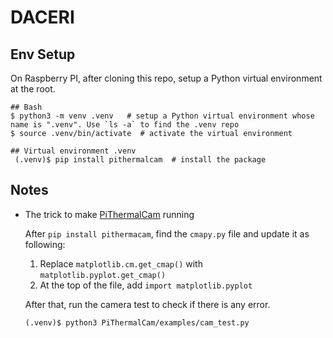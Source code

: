# DACERI

## Env Setup
On Raspberry PI, after cloning this repo, setup a Python virtual environment at the root.
```
## Bash 
$ python3 -m venv .venv   # setup a Python virtual environment whose name is ".venv". Use `ls -a` to find the .venv repo
$ source .venv/bin/activate  # activate the virtual environment

## Virtual environment .venv
 (.venv)$ pip install pithermalcam  # install the package
```

## Notes
- The trick to make [PiThermalCam](https://github.com/tomshaffner/PiThermalCam) running

  After `pip install pithermacam`, find the `cmapy.py` file and update it as following:
  1. Replace `matplotlib.cm.get_cmap()` with `matplotlib.pyplot.get_cmap()`
  2. At the top of the file, add `import matplotlib.pyplot`

  After that, run the camera test to check if there is any error.
  ```
  (.venv)$ python3 PiThermalCam/examples/cam_test.py 
  ```
  
